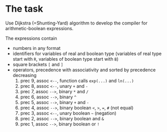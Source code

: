 # The task

Use Dijkstra (=Shunting-Yard) algorithm to develop the compiler for 
arithmetic-boolean expressions.

The expressions contain
  
  - numbers in any format
  - identifiers for variables of real and boolean type 
  (variables of real type start with `R`, variables of boolean type start with `B`)
  - square brackets `[` and `]`
  - operators, precedence with associativity and sorted by precedence decreasing
    1. prec 9, assoc `<--`, function calls `exp(...)` and `ln(...)` 
    1. prec 8, assoc `<--`, unary `+` and `-`
    1. prec 7, assoc `-->`, binary `*` and `/`
    1. prec 6, assoc `-->`, binary `^`
    1. prec 5, assoc `-->`, binary `+` and `-`
    1. prec 4, assoc `-->`, binary boolean `<`, `>`, `=`, `#` (not equal)
    1. prec 3, assoc `<--`, unary boolean `~` (negation)
    1. prec 2, assoc `-->`, binary boolean and `&`
    1. prec 1, assoc `-->`, binary boolean or `!`
    
   